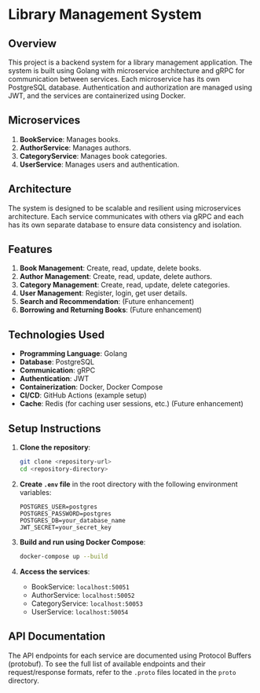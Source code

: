 # Library Management System

## Overview
This project is a backend system for a library management application. The system is built using Golang with microservice architecture and gRPC for communication between services. Each microservice has its own PostgreSQL database. Authentication and authorization are managed using JWT, and the services are containerized using Docker.

## Microservices
1. **BookService**: Manages books.
2. **AuthorService**: Manages authors.
3. **CategoryService**: Manages book categories.
4. **UserService**: Manages users and authentication.

## Architecture
The system is designed to be scalable and resilient using microservices architecture. Each service communicates with others via gRPC and each has its own separate database to ensure data consistency and isolation.

## Features
1. **Book Management**: Create, read, update, delete books.
2. **Author Management**: Create, read, update, delete authors.
3. **Category Management**: Create, read, update, delete categories.
4. **User Management**: Register, login, get user details.
5. **Search and Recommendation**: (Future enhancement)
6. **Borrowing and Returning Books**: (Future enhancement)

## Technologies Used
- **Programming Language**: Golang
- **Database**: PostgreSQL
- **Communication**: gRPC
- **Authentication**: JWT
- **Containerization**: Docker, Docker Compose
- **CI/CD**: GitHub Actions (example setup)
- **Cache**: Redis (for caching user sessions, etc.) (Future enhancement)

## Setup Instructions
1. **Clone the repository**:
    ```sh
    git clone <repository-url>
    cd <repository-directory>
    ```

2. **Create `.env` file** in the root directory with the following environment variables:
    ```
    POSTGRES_USER=postgres
    POSTGRES_PASSWORD=postgres
    POSTGRES_DB=your_database_name
    JWT_SECRET=your_secret_key
    ```

3. **Build and run using Docker Compose**:
    ```sh
    docker-compose up --build
    ```

4. **Access the services**:
    - BookService: `localhost:50051`
    - AuthorService: `localhost:50052`
    - CategoryService: `localhost:50053`
    - UserService: `localhost:50054`

## API Documentation
The API endpoints for each service are documented using Protocol Buffers (protobuf). To see the full list of available endpoints and their request/response formats, refer to the `.proto` files located in the `proto` directory.